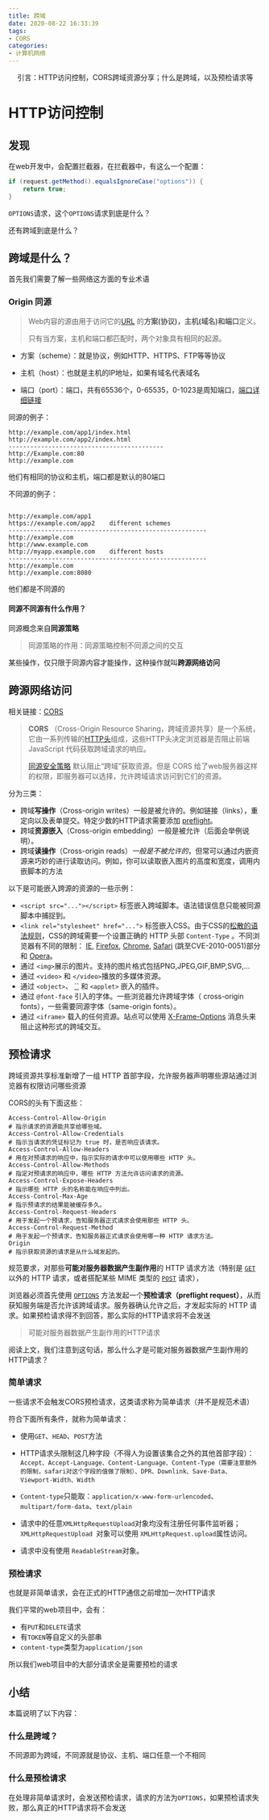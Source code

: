 ```yaml
---
title: 跨域
date: 2020-08-22 16:33:39
tags:
- CORS
categories:
- 计算机网络
---
```


<center>
引言：HTTP访问控制，CORS跨域资源分享；什么是跨域，以及预检请求等
</center>
<!-- more -->

# HTTP访问控制

## 发现

在web开发中，会配置拦截器，在拦截器中，有这么一个配置：

```java
if (request.getMethod().equalsIgnoreCase("options")) {
    return true;
}
```

`OPTIONS`请求，这个`OPTIONS`请求到底是什么？



还有跨域到底是什么？

## 跨域是什么？

首先我们需要了解一些网络这方面的专业术语

### Origin 同源

> Web内容的源由用于访问它的[URL](https://developer.mozilla.org/en-US/docs/Glossary/URL) 的**方案(协议)，主机(域名)和端口**定义。
>
> 只有当方案，主机和端口都匹配时，两个对象具有相同的起源。

- 方案（scheme）：就是协议，例如HTTP、HTTPS、FTP等等协议

- 主机（host）：也就是主机的IP地址，如果有域名代表域名

- 端口（port）：端口，共有65536个，0-65535，0-1023是周知端口，[端口详细链接](https://baike.baidu.com/item/%E7%AB%AF%E5%8F%A3/103505?fr=aladdin)

同源的例子：

```
http://example.com/app1/index.html
http://example.com/app2/index.html
-------------------------------------------
http://Example.com:80
http://example.com
```

他们有相同的协议和主机，端口都是默认的80端口

不同源的例子：

```

http://example.com/app1
https://example.com/app2	different schemes
-------------------------------------------------------
http://example.com
http://www.example.com
http://myapp.example.com	different hosts
-------------------------------------------------------
http://example.com
http://example.com:8080
```

他们都是不同源的

#### 同源不同源有什么作用？

同源概念来自**同源策略**

> 同源策略的作用：同源策略控制不同源之间的交互

某些操作，仅只限于同源内容才能操作，这种操作就叫**跨源网络访问**

## 跨源网络访问

相关链接：[CORS](https://developer.mozilla.org/zh-CN/docs/Glossary/CORS)

> **CORS** （Cross-Origin Resource Sharing，跨域资源共享）是一个系统，它由一系列传输的[HTTP头](https://developer.mozilla.org/en-US/docs/Glossary/Header)组成，这些HTTP头决定浏览器是否阻止前端 JavaScript 代码获取跨域请求的响应。
>
> [同源安全策略](https://developer.mozilla.org/zh-CN/docs/Web/Security/Same-origin_policy) 默认阻止“跨域”获取资源。但是 CORS 给了web服务器这样的权限，即服务器可以选择，允许跨域请求访问到它们的资源。

分为三类：

- 跨域**写操作**（Cross-origin writes）一般是被允许的。例如链接（links），重定向以及表单提交。特定少数的HTTP请求需要添加 [preflight](https://developer.mozilla.org/zh-CN/docs/HTTP/Access_control_CORS#Preflighted_requests)。
- 跨域**资源嵌入**（Cross-origin embedding）一般是被允许（后面会举例说明）。
- 跨域**读操作**（Cross-origin reads）*一般是不被允许的*，但常可以通过内嵌资源来巧妙的进行读取访问。例如，你可以读取嵌入图片的高度和宽度，调用内嵌脚本的方法

以下是可能嵌入跨源的资源的一些示例：

- `<script src="..."></script>` 标签嵌入跨域脚本。语法错误信息只能被同源脚本中捕捉到。
- `<link rel="stylesheet" href="...">` 标签嵌入CSS。由于CSS的[松散的语法规则](http://scarybeastsecurity.blogspot.dk/2009/12/generic-cross-browser-cross-domain.html)，CSS的跨域需要一个设置正确的 HTTP 头部 `Content-Type` 。不同浏览器有不同的限制： [IE](http://msdn.microsoft.com/zh-CN/library/ie/gg622939(v=vs.85).aspx), [Firefox](http://www.mozilla.org/security/announce/2010/mfsa2010-46.html), [Chrome](http://code.google.com/p/chromium/issues/detail?id=9877), [Safari](http://support.apple.com/kb/HT4070) (跳至CVE-2010-0051)部分 和 [Opera](http://www.opera.com/support/kb/view/943/)。
- 通过 `<img>`展示的图片。支持的图片格式包括PNG,JPEG,GIF,BMP,SVG,...
- 通过 `<video>` 和 `</video>`播放的多媒体资源。
- 通过 `<object>`、 [``](https://developer.mozilla.org/zh-CN/docs/HTML/Element/embed) 和 `<applet>` 嵌入的插件。
- 通过 `@font-face` 引入的字体。一些浏览器允许跨域字体（ cross-origin fonts），一些需要同源字体（same-origin fonts）。
- 通过 `<iframe>` 载入的任何资源。站点可以使用 [X-Frame-Options](https://developer.mozilla.org/zh-CN/docs/HTTP/X-Frame-Options) 消息头来阻止这种形式的跨域交互。

## 预检请求

跨域资源共享标准新增了一组 HTTP 首部字段，允许服务器声明哪些源站通过浏览器有权限访问哪些资源

CORS的头有下面这些：

```shell
Access-Control-Allow-Origin
# 指示请求的资源能共享给哪些域。
Access-Control-Allow-Credentials
# 指示当请求的凭证标记为 true 时，是否响应该请求。
Access-Control-Allow-Headers
# 用在对预请求的响应中，指示实际的请求中可以使用哪些 HTTP 头。
Access-Control-Allow-Methods
# 指定对预请求的响应中，哪些 HTTP 方法允许访问请求的资源。
Access-Control-Expose-Headers
# 指示哪些 HTTP 头的名称能在响应中列出。
Access-Control-Max-Age
# 指示预请求的结果能被缓存多久。
Access-Control-Request-Headers
# 用于发起一个预请求，告知服务器正式请求会使用那些 HTTP 头。
Access-Control-Request-Method
# 用于发起一个预请求，告知服务器正式请求会使用哪一种 HTTP 请求方法。
Origin
# 指示获取资源的请求是从什么域发起的。
```



规范要求，对那些**可能对服务器数据产生副作用**的 HTTP 请求方法（特别是 [`GET`](https://developer.mozilla.org/zh-CN/docs/Web/HTTP/Methods/GET) 以外的 HTTP 请求，或者搭配某些 MIME 类型的 [`POST`](https://developer.mozilla.org/zh-CN/docs/Web/HTTP/Methods/POST) 请求），

浏览器必须首先使用 [`OPTIONS`](https://developer.mozilla.org/zh-CN/docs/Web/HTTP/Methods/OPTIONS) 方法发起一个**预检请求（preflight request）**，从而获知服务端是否允许该跨域请求。服务器确认允许之后，才发起实际的 HTTP 请求。如果预检请求得不到回答，那么实际的HTTP请求将不会发送



>  可能对服务器数据产生副作用的HTTP请求

阅读上文，我们注意到这句话，那么什么才是可能对服务器数据产生副作用的HTTP请求？

### 简单请求

一些请求不会触发CORS预检请求，这类请求称为简单请求（并不是规范术语）

符合下面所有条件，就称为简单请求：

- 使用`GET`、`HEAD`、`POST`方法

- HTTP请求头限制这几种字段（不得人为设置该集合之外的其他首部字段）：`Accept、Accept-Language、Content-Language、Content-Type（需要注意额外的限制，safari对这个字段的值做了限制）、DPR、Downlink、Save-Data、Viewport-Width、Width`

- `Content-type`只能取：`application/x-www-form-urlencoded`、`multipart/form-data`、`text/plain`

- 请求中的任意`XMLHttpRequestUpload`对象均没有注册任何事件监听器；`XMLHttpRequestUpload `对象可以使用 `XMLHttpRequest.upload`属性访问。

- 请求中没有使用 `ReadableStream`对象。



### 预检请求

也就是非简单请求，会在正式的HTTP通信之前增加一次HTTP请求

我们平常的web项目中，会有：

- 有`PUT`和`DELETE`请求
- 有`TOKEN`等自定义的头部串
- `content-type`类型为`application/json`

所以我们web项目中的大部分请求全是需要预检的请求



## 小结

本篇说明了以下内容：

### 什么是跨域？

不同源即为跨域，不同源就是协议、主机、端口任意一个不相同

### 什么是预检请求

在处理非简单请求时，会发送预检请求，请求的方法为`OPTIONS`，如果预检请求失败，那么真正的HTTP请求将不会发送